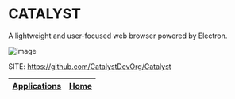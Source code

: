 # CATALYST

 A lightweight and user-focused web browser powered by Electron.
 
 ![image](https://user-images.githubusercontent.com/92550746/275655924-2ef60866-f851-41bb-9659-27b7779e7d3c.png)

 SITE: https://github.com/CatalystDevOrg/Catalyst

 | [Applications](https://portable-linux-apps.github.io/apps.html) | [Home](https://portable-linux-apps.github.io)
 | --- | --- |
